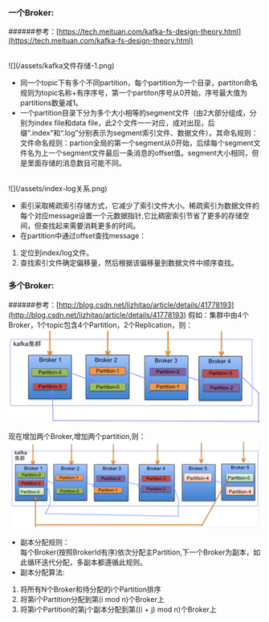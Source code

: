 ### **一个Broker:**

######参考：[https://tech.meituan.com/kafka-fs-design-theory.html](https://tech.meituan.com/kafka-fs-design-theory.html)

<br>
![](/assets/kafka文件存储-1.png)

* 同一个topic下有多个不同partition，每个partition为一个目录，partiton命名规则为topic名称+有序序号，第一个partiton序号从0开始，序号最大值为partitions数量减1。
* 一个partition目录下分为多个大小相等的segment文件（由2大部分组成，分别为index file和data file，此2个文件一一对应，成对出现，后缀".index"和“.log”分别表示为segment索引文件、数据文件）。其命名规则：文件命名规则：partion全局的第一个segment从0开始，后续每个segment文件名为上一个segment文件最后一条消息的offset值。segment大小相同，但是里面存储的消息数目可能不同。  

<br>
![](/assets/index-log关系.png)

* 索引采取稀疏索引存储方式，它减少了索引文件大小。稀疏索引为数据文件的每个对应message设置一个元数据指针,它比稠密索引节省了更多的存储空间，但查找起来需要消耗更多的时间。
* 在partition中通过offset查找message：
1. 定位到index/log文件。
2. 查找索引文件确定偏移量，然后根据该偏移量到数据文件中顺序查找。



### **多个Broker:**
######参考：[http://blog.csdn.net/lizhitao/article/details/41778193](http://blog.csdn.net/lizhitao/article/details/41778193)
假如：集群中由4个Broker，1个topic包含4个Partition，2个Replication，则：  
![](/assets/Kafka集群partitions_replicas分配.png)

现在增加两个Broker,增加两个partition,则：  
![](/assets/增加broker-partition.png)

* 副本分配规则：<br>
  每个Broker(按照BrokerId有序)依次分配主Partition,下一个Broker为副本，如此循环迭代分配，多副本都遵循此规则。
* 副本分配算法:<br>
 1. 将所有N个Broker和待分配的i个Partition排序
 2. 将第i个Partition分配到第(i mod n)个Broker上
 3. 将第i个Partition的第j个副本分配到第((i + j) mod n)个Broker上